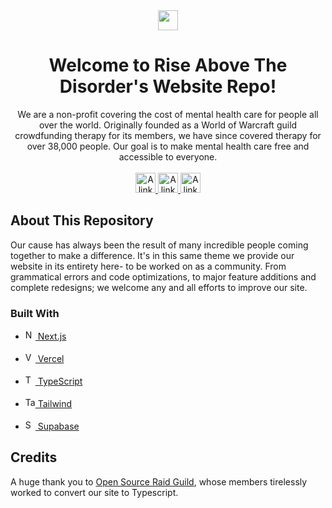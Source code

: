 <div align="center"><img src="https://res.cloudinary.com/df23ubjbb/image/upload/v1635199620/Github/RAD_Logo.png" width="32" /> </div>
<h1 align="center">Welcome to Rise Above The Disorder's Website Repo!</h1>
<div align="center">
We are a non-profit covering the cost of mental health care for people all over the world. Originally founded as a World of Warcraft guild crowdfunding therapy for its members, we have since covered therapy for over 38,000 people. Our goal is to make mental health care free and accessible to everyone.
</div>
</br>
<div align="center">
  <a href="https://twitter.com/YouAreRAD">
    <img src="https://res.cloudinary.com/df23ubjbb/image/upload/v1635200716/Github/twitter.svg" width="32px" alt="A link to our Twitter page." />
  </a>  
    <a href="https://www.twitch.tv/youarerad">
    <img src="https://res.cloudinary.com/df23ubjbb/image/upload/v1635200797/Github/twitch.svg" width="32px" alt="A link to our Twitch page." />
  </a>  
    <a href="https://www.linkedin.com/company/youarerad/">
    <img src="https://res.cloudinary.com/df23ubjbb/image/upload/v1635200978/Github/LinkedIn.svg" width="32px" alt="A link to our LinkedIn page." />
  </a>
</div>

## About This Repository

Our cause has always been the result of many incredible people coming together to make a difference. It's in this same theme we provide our website in its entirety here- to be worked on as a community. From grammatical errors and code optimizations, to major feature additions and complete redesigns; we welcome any and all efforts to improve our site.

### Built With

<ul>
  <li>
<a href="https://nextjs.org/">
  <img src="https://nextjs.org/static/favicon/android-chrome-192x192.png" width="16px" alt="Next.js website link." /><span> Next.js</span>
  </a>
  </li>
</br>

 <li>
  <a href="https://vercel.com/home?utm_source=youarerad&utm_campaign=oss">
  <img src="https://res.cloudinary.com/df23ubjbb/image/upload/v1635262499/Github/vercel-icon-dark_pdka2i.svg" width="16px" alt="Vercel website link." /><span> Vercel</span>
  </a>
  </li>
  </br>

  <li>
<a href="https://www.typescriptlang.org/">
  <img src="https://res.cloudinary.com/df23ubjbb/image/upload/v1635202536/Github/Typescript.svg" width="16px" alt="TypeScript website link." /><span> TypeScript</span>
  </a>
  </li>
  </br>
  
  <li>
  <a href="https://tailwindcss.com/">
  <img src="https://res.cloudinary.com/df23ubjbb/image/upload/v1635202894/Github/Tailwindcss.png" width="16px" alt="Tailwind website link." /><span> Tailwind</span>
  </a>
  </li>
    </br>
    
 <li>
  <a href="https://supabase.io/">
  <img src="https://res.cloudinary.com/df23ubjbb/image/upload/v1635203209/Github/Supabase.svg" width="16px" alt="Supabase website link." /><span> Supabase</span>
  </a>
  </li>
  </ul>

## Credits

A huge thank you to [Open Source Raid Guild](https://osrg.t3.gg), whose members tirelessly worked to convert our site to Typescript.
